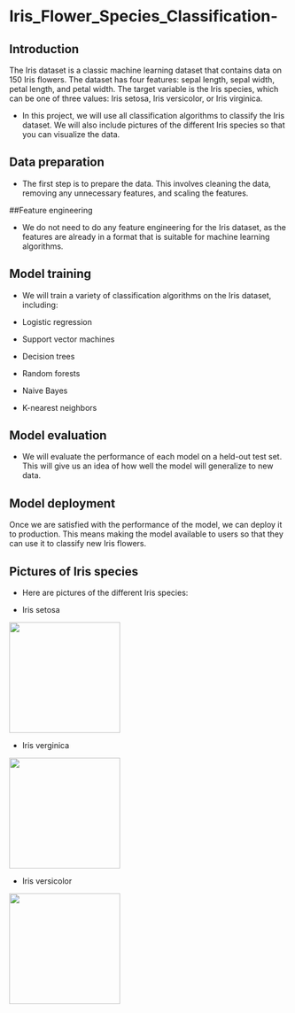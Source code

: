 # Iris_Flower_Species_Classification-

## Introduction
The Iris dataset is a classic machine learning dataset that contains data on 150 Iris flowers. The dataset has four features: sepal length, sepal width, petal length, and petal width. The target variable is the Iris species, which can be one of three values: Iris setosa, Iris versicolor, or Iris virginica.

- In this project, we will use all classification algorithms to classify the Iris dataset. We will also include pictures of the different Iris species so that you can visualize the data.

## Data preparation
- The first step is to prepare the data. This involves cleaning the data, removing any unnecessary features, and scaling the features.

##Feature engineering
- We do not need to do any feature engineering for the Iris dataset, as the features are already in a format that is suitable for machine learning algorithms.

## Model training
- We will train a variety of classification algorithms on the Iris dataset, including:

- Logistic regression
- Support vector machines
- Decision trees
- Random forests
- Naive Bayes
- K-nearest neighbors
  
## Model evaluation
- We will evaluate the performance of each model on a held-out test set. This will give us an idea of how well the model will generalize to new data.

## Model deployment
Once we are satisfied with the performance of the model, we can deploy it to production. This means making the model available to users so that they can use it to classify new Iris flowers.

## Pictures of Iris species
- Here are pictures of the different Iris species:

- Iris setosa

  

<img src = "http://www.phytoimages.siu.edu/users/Cusman1/5_30_14/DSCF0206Irissetosa.jpg" width="200" height="200">   



- Iris verginica

  

<img src = "http://www.walliscreekwatergarden.com.au/wp-content/uploads/2013/09/irisvirg3.jpg" width="200" height="200">



- Iris versicolor


<img src = "http://www.walliscreekwatergarden.com.au/wp-content/uploads/2013/09/irisvirg3.jpg" width="200" height="200">



                                                                                  
